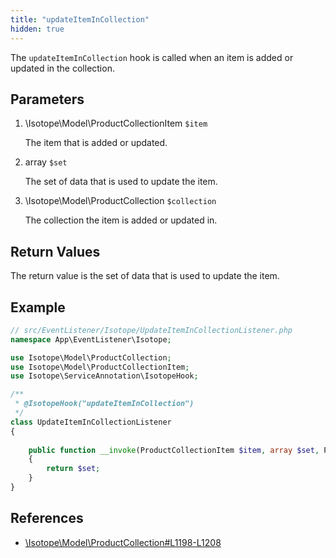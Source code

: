 ```yaml
---
title: "updateItemInCollection"
hidden: true
---
```


The `updateItemInCollection` hook is called when an item is added or updated in the collection.

## Parameters

1. \Isotope\Model\ProductCollectionItem `$item` 
    
   The item that is added or updated.

2. array `$set`

    The set of data that is used to update the item.

3. \Isotope\Model\ProductCollection `$collection`

    The collection the item is added or updated in.


## Return Values

The return value is the set of data that is used to update the item.

## Example

```php
// src/EventListener/Isotope/UpdateItemInCollectionListener.php
namespace App\EventListener\Isotope;

use Isotope\Model\ProductCollection;
use Isotope\Model\ProductCollectionItem;
use Isotope\ServiceAnnotation\IsotopeHook;

/**
 * @IsotopeHook("updateItemInCollection")
 */
class UpdateItemInCollectionListener
{
    
    public function __invoke(ProductCollectionItem $item, array $set, ProductCollection $collection): array
    {
        return $set;
    }
}
```

## References

* [\Isotope\Model\ProductCollection#L1198-L1208](https://github.com/isotope/core/blob/2.8/system/modules/isotope/library/Isotope/Model/ProductCollection.php#L1198-L1208)